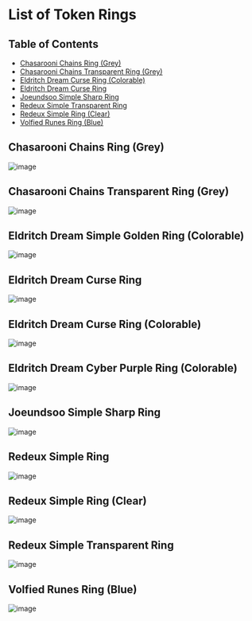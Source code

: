 # List of Token Rings
## Table of Contents 
  - [Chasarooni Chains Ring (Grey)](#Chasarooni-Chains-Ring-(Grey))
  - [Chasarooni Chains Transparent Ring (Grey)](#Chasarooni-Chains-Transparent-Ring-(Grey))
  - [Eldritch Dream Curse Ring (Colorable)](#Eldritch-Dream-Curse-Ring-Colorable)
  - [Eldritch Dream Curse Ring](#Eldritch-Dream-Curse-Ring)
  - [Joeundsoo Simple Sharp Ring](#Joeundsoo-Simple-Sharp-Ring)
  - [Redeux Simple Transparent Ring](#Redeux-Simple-Transparent-Ring)
  - [Redeux Simple Ring (Clear)](#Redeux-Simple-Ring-clear)
  - [Volfied Runes Ring (Blue)](#Volfied-Runes-Ring-Blue)

## Chasarooni Chains Ring (Grey)
![image](https://github.com/user-attachments/assets/1cb5d4ac-c72f-478e-8b36-c9dc6417b484)
## Chasarooni Chains Transparent Ring (Grey)
![image](https://github.com/user-attachments/assets/9121ff26-de5b-47ae-b996-81a8a096b098)
## Eldritch Dream Simple Golden Ring (Colorable)
![image](https://github.com/user-attachments/assets/3e9c55b8-56a8-498c-a3ec-70980543624b)
## Eldritch Dream Curse Ring
![image](https://github.com/user-attachments/assets/0e3af7e5-46ce-45cc-b90c-5d42ca93def0)
## Eldritch Dream Curse Ring (Colorable)
![image](https://github.com/user-attachments/assets/e978412d-c97a-42bb-a816-15ba12be3186)
## Eldritch Dream Cyber Purple Ring (Colorable)
![image](https://github.com/user-attachments/assets/9771a436-db91-4dc2-8e69-03fd9532c025)
## Joeundsoo Simple Sharp Ring
![image](https://github.com/user-attachments/assets/41244467-32c0-4451-839c-30c21d5af317)
## Redeux Simple Ring
![image](https://github.com/user-attachments/assets/a6d40580-09df-4034-8e87-244043b5f905)
## Redeux Simple Ring (Clear)
![image](https://github.com/user-attachments/assets/de143f7c-72a4-4d1b-9082-97f50cce157a)
## Redeux Simple Transparent Ring
![image](https://github.com/user-attachments/assets/ebd9c69b-89ce-4c3b-adaf-73bc15a928cb)
## Volfied Runes Ring (Blue)
![image](https://github.com/user-attachments/assets/b2f0c8d7-151e-4776-b012-9c3a15e6eee2)
